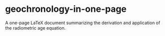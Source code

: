 # geochronology-in-one-page
A one-page LaTeX document summarizing the derivation and application of the radiometric age equation.
